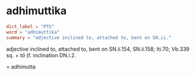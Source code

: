 # adhimuttika

``` toml
dict_label = "PTS"
word = "adhimuttika"
summary = "adjective inclined to, attached to, bent on SN.ii."
```

adjective inclined to, attached to, bent on SN.ii.154, SN.ii.158; Iti.70; Vb.339 sq. \+ *tā* (f. inclination DN.i.2.

= adhimutta

